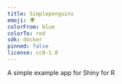 ```yaml
---
title: Simplepenguins
emoji: 🌍
colorFrom: blue
colorTo: red
sdk: docker
pinned: false
license: cc0-1.0
---
```


A simple example app for Shiny for R
